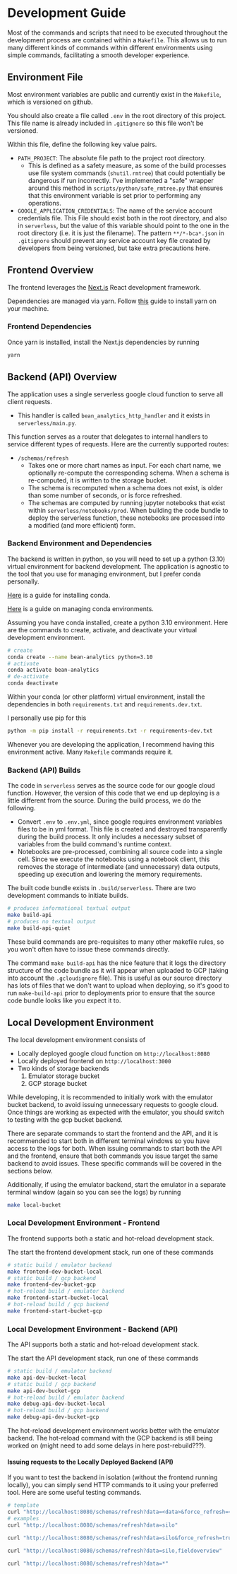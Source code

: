 # Development Guide 

Most of the commands and scripts that need to be executed throughout the development 
process are contained within a `Makefile`. This allows us to run many different kinds 
of commands within different environments using simple commands, facilitating a smooth 
developer experience. 

## Environment File 

Most environment variables are public and currently exist in the `Makefile`, which 
is versioned on github. 

You should also create a file called `.env` in the root directory of this project. 
This file name is already included in `.gitignore` so this file won't be versioned. 

Within this file, define the following key value pairs. 

- `PATH_PROJECT`: The absolute file path to the project root directory. 
  - This is defined as a safety measure, as some of the build processes use file 
  system commands (`shutil.rmtree`) that could potentially be dangerous if run 
  incorrectly. I've implemented a "safe" wrapper around this method in `scripts/python/safe_rmtree.py` 
  that ensures that this environment variable is set prior to performing any operations. 
- `GOOGLE_APPLICATION_CREDENTIALS`: The name of the service account credentials file. This 
  File should exist both in the root directory, and also in `serverless`, but the value of 
  this variable should point to the one in the root directory (i.e. it is just the filename). 
  The pattern `**/*-bca*.json` in `.gitignore` should prevent any service account key file 
  created by developers from being versioned, but take extra precautions here. 

## Frontend Overview 

The frontend leverages the [Next.js](https://nextjs.org/) React development framework.

Dependencies are managed via yarn. Follow [this](https://yarnpkg.com/getting-started/install)
guide to install yarn on your machine. 

### Frontend Dependencies 

Once yarn is installed, install the Next.js dependencies by running 

```bash 
yarn 
```

## Backend (API) Overview 

The application uses a single serverless google cloud function to serve all client requests.

- This handler is called `bean_analytics_http_handler` and it exists in `serverless/main.py`.

This function serves as a router that delegates to internal handlers to 
service different types of requests. Here are the currently supported routes: 

- `/schemas/refresh`
  - Takes one or more chart names as input. For each chart name, we optionally re-compute 
  the corresponding schema. When a schema is re-computed, it is written to the storage 
  bucket.  
  - The schema is recomputed when a schema does not exist, is older than some number of 
  seconds, or is force refreshed. 
  - The schemas are computed by running jupyter notebooks that exist within 
  `serverless/notebooks/prod`. When building the code bundle to deploy the serverless 
  function, these notebooks are processed into a modified (and more efficient) form. 

### Backend Environment and Dependencies 

The backend is written in python, so you will need to set up a python (3.10) virtual 
environment for backend development. The application is agnostic to the tool that you 
use for managing environment, but I prefer conda personally. 

[Here](https://docs.conda.io/projects/conda/en/latest/user-guide/install/index.html) is a 
guide for installing conda.  

[Here](https://docs.conda.io/projects/conda/en/latest/user-guide/getting-started.html#managing-envs) is a 
guide on managing conda environments. 

Assuming you have conda installed, create a python 3.10 environment. Here are the commands to 
create, activate, and deactivate your virtual development environment. 

```bash 
# create 
conda create --name bean-analytics python=3.10
# activate
conda activate bean-analytics 
# de-activate 
conda deactivate 
```

Within your conda (or other platform) virtual environment, install the dependencies in both 
`requirements.txt` and `requirements.dev.txt`. 

I personally use pip for this 

```bash 
python -m pip install -r requirements.txt -r requirements-dev.txt
```

Whenever you are developing the application, I recommend having this environment active. 
Many `Makefile` commands require it. 

### Backend (API) Builds 

The code in `serverless` serves as the source code for our google cloud function. However, 
the version of this code that we end up deploying is a little different from the source. 
During the build process, we do the following. 

- Convert `.env` to `.env.yml`, since google requires environment variables files to be in 
  yml format. This file is created and destroyed transparently during the build process. It 
  only includes a necessary subset of variables from the build command's runtime context. 
- Notebooks are pre-processed, combining all source code into a single cell. Since we 
  execute the notebooks using a notebook client, this removes the storage of intermediate
  (and unnecessary) data outputs, speeding up execution and lowering the memory requirements. 

The built code bundle exists in `.build/serverless`. There are two development commands to 
initiate builds. 

```bash 
# produces informational textual output 
make build-api       
# produces no textual output
make build-api-quiet 
``` 

These build commands are pre-requisites to many other makefile rules, so you won't often 
have to issue these commands directly. 

The command `make build-api` has the nice feature that it logs the directory structure 
of the code bundle as it will appear when uploaded to GCP (taking into account the 
`.gcloudignore` file). This is useful as our source directory has lots of files that we 
don't want to upload when deploying, so it's good to run `make-build-api` prior to 
deployments prior to ensure that the source code bundle looks like you expect it to.

## Local Development Environment 

The local development environment consists of 

- Locally deployed google cloud function on `http://localhost:8080`
- Locally deployed frontend on `http://localhost:3000`
- Two kinds of storage backends 
  1. Emulator storage bucket
  2. GCP storage bucket 

While developing, it is recommended to initially work with the emulator bucket backend, to avoid 
issuing unnecessary requests to google cloud. Once things are working as expected with the emulator, 
you should switch to testing with the gcp bucket backend. 

There are separate commands to start the frontend and the API, and it is recommended to start both 
in different terminal windows so you have access to the logs for both. When issuing commands to start 
both the API and the frontend, ensure that both commands you issue target the same backend to avoid 
issues. These specific commands will be covered in the sections below. 

Additionally, if using the emulator backend, start the emulator in a separate terminal window 
(again so you can see the logs) by running 

```bash 
make local-bucket
``` 

### Local Development Environment - Frontend

The frontend supports both a static and hot-reload development stack. 

The start the frontend development stack, run one of these commands  

```bash
# static build / emulator backend 
make frontend-dev-bucket-local
# static build / gcp backend 
make frontend-dev-bucket-gcp
# hot-reload build / emulator backend 
make frontend-start-bucket-local
# hot-reload build / gcp backend 
make frontend-start-bucket-gcp
```

### Local Development Environment - Backend (API) 

The API supports both a static and hot-reload development stack. 

The start the API development stack, run one of these commands  

```bash
# static build / emulator backend 
make api-dev-bucket-local 
# static build / gcp backend 
make api-dev-bucket-gcp 
# hot-reload build / emulator backend 
make debug-api-dev-bucket-local
# hot-reload build / gcp backend 
make debug-api-dev-bucket-gcp 
```

The hot-reload development environment works better with the emulator backend. The hot-reload command 
with the GCP backend is still being worked on (might need to add some delays in here post-rebuild???). 

#### Issuing requests to the Locally Deployed Backend (API) 

If you want to test the backend in isolation (without the frontend running locally), you can simply 
send HTTP commands to it using your preferred tool. Here are some useful testing commands. 

```bash 
# template 
curl "http://localhost:8080/schemas/refresh?data=<data>&force_refresh=<force_refresh>" 
# examples
curl "http://localhost:8080/schemas/refresh?data=silo"

curl "http://localhost:8080/schemas/refresh?data=silo&force_refresh=true"

curl "http://localhost:8080/schemas/refresh?data=silo,fieldoverview"

curl "http://localhost:8080/schemas/refresh?data=*"
```

